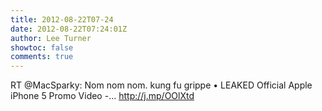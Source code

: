 ```yaml
---
title: 2012-08-22T07-24
date: 2012-08-22T07:24:01Z
author: Lee Turner
showtoc: false
comments: true
---
```


RT @MacSparky: Nom nom nom. kung fu grippe • LEAKED Official Apple iPhone 5 Promo Video -... http://j.mp/OOlXtd

